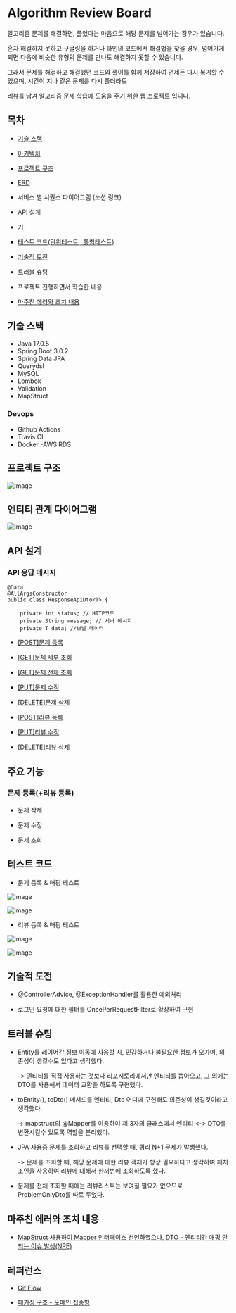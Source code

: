 # Algorithm Review Board

알고리즘 문제를 해결하면, 풀었다는 마음으로 해당 문제를 넘어가는 경우가 있습니다.

혼자 해결하지 못하고 구글링을 하거나 타인의 코드에서 해결법을 찾을 경우, 넘어가게 되면 다음에 비슷한 유형의 문제를 만나도 해결하지 못할 수 있습니다.

그래서 문제를 해결하고 해결했던 코드와 풀이를 함께 저장하여 언제든 다시 복기할 수 있으며, 시간이 지나 같은 문제를 다시 풀더라도 

리뷰를 남겨 알고리즘 문제 학습에 도움을 주기 위한 웹 프로젝트 입니다.



## 목차

- [기술 스택](#기술-스택)

- [아키텍처](#아키텍처)

- [프로젝트 구조](프로젝트-구조)

- [ERD](#엔티티-관계-다이어그램)

- 서비스 별 시퀀스 다이어그램 (노션 링크)

- [API 설계](#api-설계)

- 기

- [테스트 코드(단위테스트 , 통합테스트)](#테스트-코드)

- [기술적 도전](#기술적-도전)

- [트러블 슈팅](#트러블-슈팅)

- 프로젝트 진행하면서 학습한 내용

- [마주친 에러와 조치 내용](#마주친-에러와-조치-내용) 

## 기술 스택

- Java 17.0.5
- Spring Boot 3.0.2
- Spring Data JPA
- Querydsl
- MySQL
- Lombok
- Validation
- MapStruct

### Devops

- Github Actions
- Travis CI
- Docker
-AWS RDS




## 프로젝트  구조

![image](https://user-images.githubusercontent.com/93868431/218949577-fe7ebaf4-11f8-418f-a3d0-9aecf77e93ee.png)


## 엔티티 관계 다이어그램

![image](https://user-images.githubusercontent.com/93868431/216944449-49d25ef3-5339-4b16-ad3f-26e509973e74.png)


## API 설계

### API 응답 메시지

```
@Data
@AllArgsConstructor
public class ResponseApiDto<T> {

    private int status; // HTTP코드 
    private String message; // 서버 메시지
    private T data; //보낼 데이터
```

- [[POST]문제 등록](https://github.com/waveofmymind/arh/wiki/%5BPOST%5D-%EB%AC%B8%EC%A0%9C-%EB%93%B1%EB%A1%9D)

- [[GET]문제 세부 조회](https://github.com/waveofmymind/arh/wiki/%5BGET%5D-%EB%AC%B8%EC%A0%9C-%EC%84%B8%EB%B6%80-%EC%A1%B0%ED%9A%8C)

- [[GET]문제 전체 조회](https://github.com/waveofmymind/arh/wiki/%5BGET%5D-%EC%A0%84%EC%B2%B4-%EB%AC%B8%EC%A0%9C-%EC%A1%B0%ED%9A%8C)

- [[PUT]문제 수정](https://github.com/waveofmymind/arh/wiki/%5BPUT%5D-%EB%AC%B8%EC%A0%9C-%EC%88%98%EC%A0%95)

- [[DELETE]문제 삭제](https://github.com/waveofmymind/arh/wiki/%5BDELETE%5D-%EB%AC%B8%EC%A0%9C-%EC%82%AD%EC%A0%9C)

- [[POST]리뷰 등록](https://github.com/waveofmymind/arh/wiki/%5BPOST%5D-%EB%A6%AC%EB%B7%B0-%EB%93%B1%EB%A1%9D)

- [[PUT]리뷰 수정]()

- [[DELETE]리뷰 삭제]()



## 주요 기능

### 문제 등록(+리뷰 등록)

- 문제 삭제

- 문제 수정

- 문제 조회

## 테스트 코드

- 문제 등록 & 매핑 테스트

![image](https://user-images.githubusercontent.com/93868431/218948990-3d267c94-514a-40f3-99dd-3e4ddea2957b.png)
  
![image](https://user-images.githubusercontent.com/93868431/218949117-e7bbafc3-a8fb-4c7a-86e1-037593d5fae1.png)

- 리뷰 등록 & 매핑 테스트

![image](https://user-images.githubusercontent.com/93868431/218939715-8d5bfe7b-0318-4e79-ab68-85b2ace10d5e.png)
  
![image](https://user-images.githubusercontent.com/93868431/218949229-7baebdeb-c37a-4b51-93db-86014f4f07c0.png)




## 기술적 도전

- @ControllerAdvice, @ExceptionHandler를 활용한 예외처리

- 로그인 요청에 대한 필터를 OncePerRequestFilter로 확장하여 구현


## 트러블 슈팅

- Entity를 레이어간 정보 이동에 사용할 시, 민감하거나 불필요한 정보가 오가며, 의존성이 생길수도 있다고 생각했다.
  
  -> 엔티티를 직접 사용하는 것보다 리포지토리에서만 엔티티를 뽑아오고, 그 외에는 DTO를 사용해서 데이터 교환을 하도록 구현했다.

- toEntity(), toDto() 메서드를 엔티티, Dto 어디에 구현해도 의존성이 생길것이라고 생각했다.

  -> mapstruct의 @Mapper를 이용하여 제 3자의 클래스에서 엔티티 <-> DTO를 변환시킬수 있도록  역할을 분리했다.
  
- JPA 사용중 문제를 조회하고 리뷰를 선택할 때, 쿼리 N+1 문제가 발생했다.

  -> 문제를 조회할 때, 해당 문제에 대한 리뷰 객체가 항상 필요하다고 생각하여 페치 조인을 사용하여 리뷰에 대해서 한꺼번에 조회하도록 했다.
  
- 문제를 전체 조회할 때에는 리뷰리스트는 보여질 필요가 없으므로 ProblemOnlyDto를 따로 두었다. 



## 마주친 에러와 조치 내용 

- [MapStruct 사용하여 Mapper 인터페이스 선언하였으나, DTO - 엔티티간 매핑 안되는 이슈 발생(NPE)](https://waveofymymind.tistory.com/74)

## 레퍼런스

- [Git Flow](https://gyoogle.dev/blog/github/Git%20vs%20GitHub%20vs%20GitLab%20Flow.html)

- [패키징 구조 - 도메인 집중형](https://github.com/cheese10yun/spring-guide/blob/master/docs/directory-guide.md)
